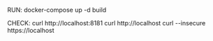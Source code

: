 RUN:
docker-compose up -d build

CHECK: curl http://localhost:8181
curl http://localhost
curl --insecure https://localhost
